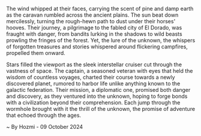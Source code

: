 
The wind whipped at their faces, carrying the scent of pine and damp earth as the caravan rumbled across the ancient plains. The sun beat down mercilessly, turning the rough-hewn path to dust under their horses' hooves. Their journey, a pilgrimage to the fabled city of El Dorado, was fraught with danger, from bandits lurking in the shadows to wild beasts prowling the fringes of the forest. Yet, the lure of the unknown, the whispers of forgotten treasures and stories whispered around flickering campfires, propelled them onward.

Stars filled the viewport as the sleek interstellar cruiser cut through the vastness of space. The captain, a seasoned veteran with eyes that held the wisdom of countless voyages, charted their course towards a newly discovered planet, rumored to harbor life unlike anything known to the galactic federation. Their mission, a diplomatic one, promised both danger and discovery, as they ventured into the unknown, hoping to forge bonds with a civilization beyond their comprehension. Each jump through the wormhole brought with it the thrill of the unknown, the promise of adventure that echoed through the ages. 

~ By Hozmi - 09 October 2024
